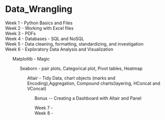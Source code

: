 # Data_Wrangling
Week 1 - Python Basics and Files <br>
Week 2 - Working with Excel files <br>
Week 3 - PDFs <br>
Week 4 - Databases - SQL and NoSQL<br>
Week 5 - Data cleaning, formatting, standardizing, and investigation<br>
Week 6 - Exploratory Data Analysis and Visualization<br>
<ul> Matplotlib - Magic
<ul> Seaborn - pair plots, Categorical plot, Pivot tables, Heatmap
<ul>  Altair - Tidy Data, chart objects (marks and Encoding),Aggregation, Compound charts(layering, HConcat and VConcat)	
<ul>  Bonus -- Creating a Dashboard with Altair and Panel
		

Week 7 - <br>
Week 8 - <br>

